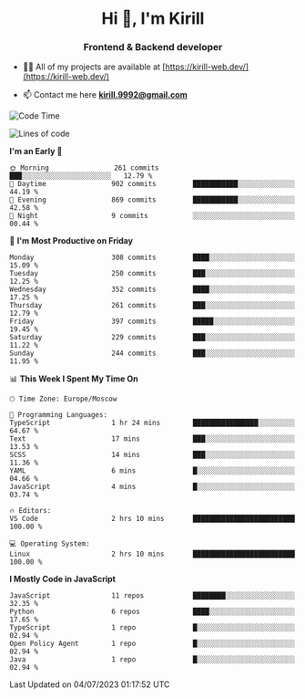 <h1 align="center">Hi 👋, I'm Kirill</h1>
<h3 align="center">Frontend & Backend developer</h3>

- 👨‍💻 All of my projects are available at [https://kirill-web.dev/](https://kirill-web.dev/)

- 📫 Contact me here **kirill.9992@gmail.com**











<!--START_SECTION:waka-->
![Code Time](http://img.shields.io/badge/Code%20Time-1%2C382%20hrs%2014%20mins-blue)

![Lines of code](https://img.shields.io/badge/From%20Hello%20World%20I%27ve%20Written-2.9%20million%20lines%20of%20code-blue)

**I'm an Early 🐤** 

```text
🌞 Morning                261 commits         ███░░░░░░░░░░░░░░░░░░░░░░   12.79 % 
🌆 Daytime                902 commits         ███████████░░░░░░░░░░░░░░   44.19 % 
🌃 Evening                869 commits         ███████████░░░░░░░░░░░░░░   42.58 % 
🌙 Night                  9 commits           ░░░░░░░░░░░░░░░░░░░░░░░░░   00.44 % 
```
📅 **I'm Most Productive on Friday** 

```text
Monday                   308 commits         ████░░░░░░░░░░░░░░░░░░░░░   15.09 % 
Tuesday                  250 commits         ███░░░░░░░░░░░░░░░░░░░░░░   12.25 % 
Wednesday                352 commits         ████░░░░░░░░░░░░░░░░░░░░░   17.25 % 
Thursday                 261 commits         ███░░░░░░░░░░░░░░░░░░░░░░   12.79 % 
Friday                   397 commits         █████░░░░░░░░░░░░░░░░░░░░   19.45 % 
Saturday                 229 commits         ███░░░░░░░░░░░░░░░░░░░░░░   11.22 % 
Sunday                   244 commits         ███░░░░░░░░░░░░░░░░░░░░░░   11.95 % 
```


📊 **This Week I Spent My Time On** 

```text
🕑︎ Time Zone: Europe/Moscow

💬 Programming Languages: 
TypeScript               1 hr 24 mins        ████████████████░░░░░░░░░   64.67 % 
Text                     17 mins             ███░░░░░░░░░░░░░░░░░░░░░░   13.53 % 
SCSS                     14 mins             ███░░░░░░░░░░░░░░░░░░░░░░   11.36 % 
YAML                     6 mins              █░░░░░░░░░░░░░░░░░░░░░░░░   04.66 % 
JavaScript               4 mins              █░░░░░░░░░░░░░░░░░░░░░░░░   03.74 % 

🔥 Editors: 
VS Code                  2 hrs 10 mins       █████████████████████████   100.00 % 

💻 Operating System: 
Linux                    2 hrs 10 mins       █████████████████████████   100.00 % 
```

**I Mostly Code in JavaScript** 

```text
JavaScript               11 repos            ████████░░░░░░░░░░░░░░░░░   32.35 % 
Python                   6 repos             ████░░░░░░░░░░░░░░░░░░░░░   17.65 % 
TypeScript               1 repo              █░░░░░░░░░░░░░░░░░░░░░░░░   02.94 % 
Open Policy Agent        1 repo              █░░░░░░░░░░░░░░░░░░░░░░░░   02.94 % 
Java                     1 repo              █░░░░░░░░░░░░░░░░░░░░░░░░   02.94 % 
```




 Last Updated on 04/07/2023 01:17:52 UTC
<!--END_SECTION:waka-->
